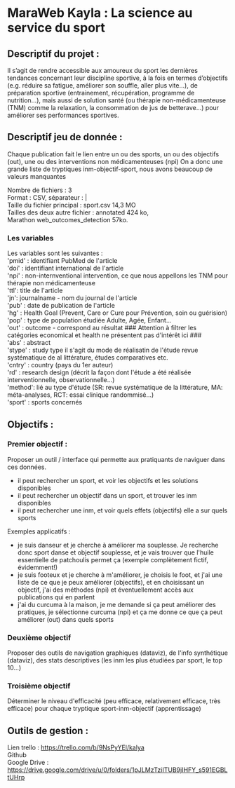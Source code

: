 # MaraWeb Kayla : La science au service du sport


## Descriptif du projet :

Il s’agit de rendre accessible aux amoureux du sport les dernières tendances concernant leur discipline sportive, à la fois en termes d’objectifs (e.g. réduire sa fatigue, améliorer son souffle, aller plus vite…), de préparation sportive (entrainement, récupération, programme de nutrition…), mais aussi de solution santé (ou thérapie non-médicamenteuse (TNM) comme la relaxation, la consommation de jus de betterave…) pour améliorer ses performances sportives.

## Descriptif jeu de donnée :

Chaque publication fait le lien entre un ou des sports, un ou des objectifs (out), une ou des interventions non médicamenteuses (npi)
On a donc une grande liste de tryptiques inm-objectif-sport, nous avons beaucoup de valeurs manquantes 

Nombre de fichiers : 3    
Format : CSV, séparateur : |    
Taille du fichier principal : sport.csv 14,3 MO     
Tailles des deux autre fichier : annotated 424 ko,       
                                 Marathon web_outcomes_detection 57ko.          

### Les variables
Les variables sont les suivantes :   
'pmid' : identifiant PubMed de l'article   
'doi' : identifiant international de l'article     
'npi' : non-internventional intervention, ce que nous appellons les TNM pour thérapie non médicamenteuse     
'ttl': title de l'article     
'jn': journalname - nom du journal de l'article     
'pub' : date de publication de l'article     
'hg' : Health Goal (Prevent, Care or Cure pour Prévention, soin ou guérision)     
'pop' : type de population étudiée Adulte, Agée, Enfant...      
'out' : outcome - correspond au résultat ### Attention à filtrer les catégories economical et health ne présentent pas d'intérêt ici ###     
'abs' : abstract      
'stype' : study type il s'agit du mode de réalisatin de l'étude revue systématique de al littérature, études comparatives etc.    
'cntry' : country (pays du 1er auteur)     
'rd' : research design (décrit la façon dont l'étude a été réalisée interventionnelle, observationnelle...)    
'method': lié au type d'étude (SR: revue systématique de la littérature, MA: méta-analyses, RCT: essai clinique randommisé...)       
'sport' : sports concernés      

## Objectifs :

### Premier objectif :

Proposer un outil / interface qui permette aux pratiquants de naviguer dans ces données.

- il peut rechercher un sport, et voir les objectifs et les solutions disponibles
- il peut rechercher un objectif dans un sport, et trouver les inm disponibles
- il peut rechercher une inm, et voir quels effets (objectifs) elle a sur quels sports

Exemples applicatifs : 
- je suis danseur et je cherche à améliorer ma souplesse. Je recherche donc sport danse et objectif souplesse, et je vais trouver que l'huile essentielle de patchoulis permet ça (exemple complètement fictif, évidemment!)
- je suis footeux et je cherche à m'améliorer, je choisis le foot, et j'ai une liste de ce que je peux améliorer (objectifs), et en choisissant un objectif, j'ai des méthodes (npi) et éventuellement accès aux publications qui en parlent
- j'ai du curcuma à la maison, je me demande si ça peut améliorer des pratiques, je sélectionne curcuma (npi) et ça me donne ce que ça peut améliorer (out) dans quels sports

### Deuxième objectif

Proposer des outils de navigation graphiques (dataviz), de l'info synthétique (dataviz), des stats descriptives (les inm les plus étudiées par sport, le top 10...)

### Troisième objectif

Déterminer le niveau d'efficacité (peu efficace, relativement efficace, très efficace) pour chaque tryptique sport-inm-objectif (apprentissage) 

## Outils de gestion :
Lien trello : https://trello.com/b/9NsPyYEl/kalya     
Github     
Google Drive : https://drive.google.com/drive/u/0/folders/1pJLMzTziITUB9jIHFY_s591EGBLtUHrp     

